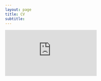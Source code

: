 ```yaml
---
layout: page
title: CV
subtitle: 
---
```


<embed src="https://EstelleGvl.github.io/assets/download/20250826_CV_EGE.pdf" type="application/pdf" />
